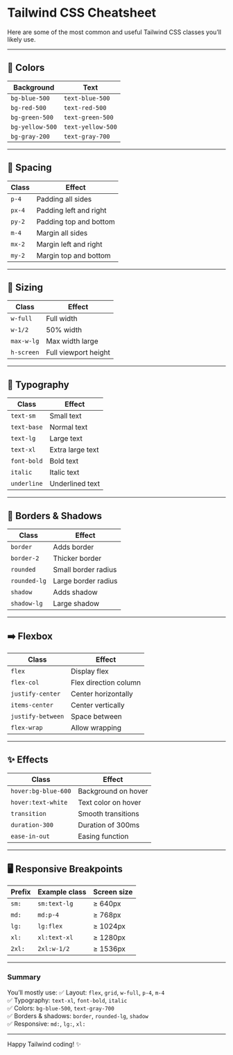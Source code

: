 
# Tailwind CSS Cheatsheet

Here are some of the most common and useful Tailwind CSS classes you’ll likely use.

---

## 🎨 Colors

| Background       | Text             |
|------------------|------------------|
| `bg-blue-500`    | `text-blue-500`  |
| `bg-red-500`     | `text-red-500`   |
| `bg-green-500`   | `text-green-500` |
| `bg-yellow-500`  | `text-yellow-500` |
| `bg-gray-200`    | `text-gray-700`  |

---

## 📐 Spacing

| Class     | Effect |
|-----------|--------|
| `p-4`     | Padding all sides |
| `px-4`    | Padding left and right |
| `py-2`    | Padding top and bottom |
| `m-4`     | Margin all sides |
| `mx-2`    | Margin left and right |
| `my-2`    | Margin top and bottom |

---

## 📏 Sizing

| Class        | Effect |
|--------------|--------|
| `w-full`     | Full width |
| `w-1/2`      | 50% width |
| `max-w-lg`   | Max width large |
| `h-screen`   | Full viewport height |

---

## 🎨 Typography

| Class         | Effect |
|---------------|--------|
| `text-sm`     | Small text |
| `text-base`   | Normal text |
| `text-lg`     | Large text |
| `text-xl`     | Extra large text |
| `font-bold`   | Bold text |
| `italic`      | Italic text |
| `underline`   | Underlined text |

---

## 🔲 Borders & Shadows

| Class           | Effect |
|-----------------|--------|
| `border`        | Adds border |
| `border-2`      | Thicker border |
| `rounded`       | Small border radius |
| `rounded-lg`    | Large border radius |
| `shadow`        | Adds shadow |
| `shadow-lg`     | Large shadow |

---

## ➡️ Flexbox

| Class                  | Effect |
|------------------------|--------|
| `flex`                 | Display flex |
| `flex-col`             | Flex direction column |
| `justify-center`       | Center horizontally |
| `items-center`         | Center vertically |
| `justify-between`      | Space between |
| `flex-wrap`            | Allow wrapping |

---

## ✨ Effects

| Class                   | Effect |
|-------------------------|--------|
| `hover:bg-blue-600`     | Background on hover |
| `hover:text-white`      | Text color on hover |
| `transition`            | Smooth transitions |
| `duration-300`          | Duration of 300ms |
| `ease-in-out`           | Easing function |

---

## 🖥️ Responsive Breakpoints

| Prefix   | Example class | Screen size |
|----------|---------------|-------------|
| `sm:`    | `sm:text-lg`  | ≥ 640px |
| `md:`    | `md:p-4`      | ≥ 768px |
| `lg:`    | `lg:flex`     | ≥ 1024px |
| `xl:`    | `xl:text-xl`  | ≥ 1280px |
| `2xl:`   | `2xl:w-1/2`   | ≥ 1536px |

---

### Summary

You’ll mostly use:
✅ Layout: `flex`, `grid`, `w-full`, `p-4`, `m-4`  
✅ Typography: `text-xl`, `font-bold`, `italic`  
✅ Colors: `bg-blue-500`, `text-gray-700`  
✅ Borders & shadows: `border`, `rounded-lg`, `shadow`  
✅ Responsive: `md:`, `lg:`, `xl:`

---

Happy Tailwind coding! ✨
